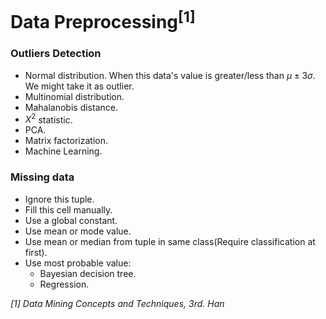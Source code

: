# Data Preprocessing<sup>[1]</sup>

### Outliers Detection

- Normal distribution. When this data's value is greater/less than $\mu \pm 3\sigma$. We might take it as outlier.
- Multinomial distribution.
- Mahalanobis distance.
- $X^2$ statistic.
- PCA.
- Matrix factorization.
- Machine Learning.

### Missing data

- Ignore this tuple.
- Fill this cell manually.
- Use a global constant.
- Use mean or mode value.
- Use mean or median from tuple in same class(Require classification at first).
- Use most probable value:
    - Bayesian decision tree.
    - Regression.

<cite>[1] Data Mining Concepts and Techniques, 3rd. Han</cite>